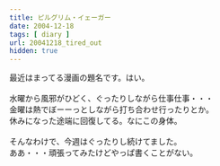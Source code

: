 ```yaml
---
title: ピルグリム・イェーガー
date: 2004-12-18
tags: [ diary ]
url: 20041218_tired_out
hidden: true
---
```

最近はまってる漫画の題名です。はい。<br />
<br />
水曜から風邪がひどく、ぐったりしながら仕事仕事・・・<br />
金曜は熱でぼーーっとしながら打ち合わせ行ったりとか。<br />
休みになった途端に回復してる。なにこの身体。<br />
<br />
そんなわけで、今週はぐったりし続けてました。<br />
ああ・・・頑張ってみたけどやっぱ書くことがない。
